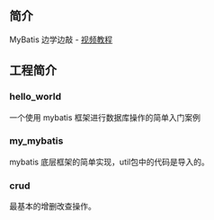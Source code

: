 ## 简介

MyBatis 边学边敲 - [视频教程](https://www.bilibili.com/video/BV1mE411X7yp?p=1)

## 工程简介

### hello_world

一个使用 mybatis 框架进行数据库操作的简单入门案例 

### my_mybatis

mybatis 底层框架的简单实现，util包中的代码是导入的。

### crud

最基本的增删改查操作。

